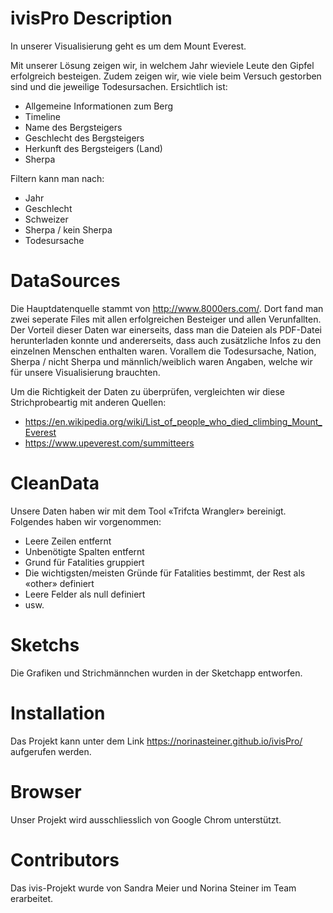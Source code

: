 # ivisPro Description
In unserer Visualisierung geht es um dem Mount Everest. 

Mit unserer Lösung zeigen wir, in welchem Jahr wieviele Leute den Gipfel erfolgreich besteigen. Zudem zeigen wir, wie viele beim Versuch gestorben sind und die jeweilige Todesursachen.
Ersichtlich ist:
- Allgemeine Informationen zum Berg
- Timeline
- Name des Bergsteigers
- Geschlecht des Bergsteigers
- Herkunft des Bergsteigers (Land)
- Sherpa

Filtern kann man nach:
- Jahr
- Geschlecht
- Schweizer
- Sherpa / kein Sherpa
- Todesursache

# DataSources
Die Hauptdatenquelle stammt von http://www.8000ers.com/. Dort fand man zwei seperate Files mit allen erfolgreichen Besteiger 
und allen Verunfallten. 
Der Vorteil dieser Daten war einerseits, dass man die Dateien als PDF-Datei herunterladen konnte und andererseits, dass auch zusätzliche Infos zu den einzelnen Menschen enthalten waren.
Vorallem die Todesursache, Nation, Sherpa / nicht Sherpa und männlich/weiblich waren Angaben, welche wir für unsere Visualisierung brauchten.

Um die Richtigkeit der Daten zu überprüfen, vergleichten wir diese Strichprobeartig mit anderen Quellen:
- https://en.wikipedia.org/wiki/List_of_people_who_died_climbing_Mount_Everest
- https://www.upeverest.com/summitteers

# CleanData
Unsere Daten haben wir mit dem Tool «Trifcta Wrangler» bereinigt. Folgendes haben wir vorgenommen:
- Leere Zeilen entfernt
- Unbenötigte Spalten entfernt
- Grund für Fatalities gruppiert
- Die wichtigsten/meisten Gründe für Fatalities bestimmt, der Rest als «other» definiert
- Leere Felder als null definiert
- usw.

# Sketchs
Die Grafiken und Strichmännchen wurden in der Sketchapp entworfen.

# Installation
Das Projekt kann unter dem Link https://norinasteiner.github.io/ivisPro/ aufgerufen werden.

# Browser
Unser Projekt wird ausschliesslich von Google Chrom unterstützt. 

# Contributors
Das ivis-Projekt wurde von Sandra Meier und Norina Steiner im Team erarbeitet.


